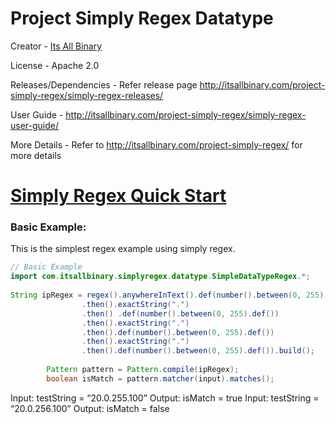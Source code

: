 # Project Simply Regex Datatype

Creator - [Its All Binary](http://itsallbinary.com/project-simply-regex/)

License - Apache 2.0

Releases/Dependencies - Refer release page http://itsallbinary.com/project-simply-regex/simply-regex-releases/

User Guide - http://itsallbinary.com/project-simply-regex/simply-regex-user-guide/

More Details - Refer to http://itsallbinary.com/project-simply-regex/ for more details

# [Simply Regex Quick Start](http://itsallbinary.com/project-simply-regex/simply-regex-quick-start/)

### Basic Example:
This is the simplest regex example using simply regex.
```java
// Basic Example
import com.itsallbinary.simplyregex.datatype.SimpleDataTypeRegex.*;
 
String ipRegex = regex().anywhereInText().def(number().between(0, 255).def())
				.then().exactString(".")
				.then()	.def(number().between(0, 255).def())
				.then().exactString(".")
				.then().def(number().between(0, 255).def())
				.then().exactString(".")
				.then().def(number().between(0, 255).def()).build();
 
		Pattern pattern = Pattern.compile(ipRegex);
		boolean isMatch = pattern.matcher(input).matches();
```
Input: testString = “20.0.255.100” Output: isMatch = true
Input: testString = “20.0.256.100” Output: isMatch = false
